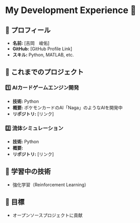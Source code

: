 # My Development Experience 🚀

## 🔹 プロフィール
- **名前:** [吉岡　峻佑]
- **GitHub:** [GitHub Profile Link]
- **スキル:** Python, MATLAB, etc.

## 🔹 これまでのプロジェクト
### 1️⃣ AIカードゲームエンジン開発
- **技術:** Python
- **概要:** ポケモンカードのAI「Naga」のようなAIを開発中
- **リポジトリ:** [リンク]

### 2️⃣ 流体シミュレーション
- **技術:** Python
- **概要:** 
- **リポジトリ:** [リンク]

## 🔹 学習中の技術
- 強化学習（Reinforcement Learning）


## 🔹 目標
- オープンソースプロジェクトに貢献
